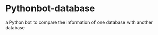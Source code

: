 # Pythonbot-database
a Python bot to compare the information of one database with another database 
